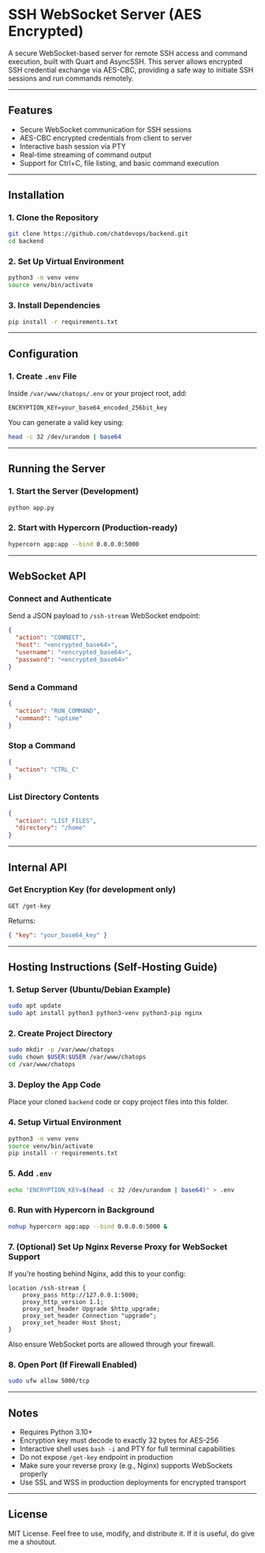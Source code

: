 # SSH WebSocket Server (AES Encrypted)

A secure WebSocket-based server for remote SSH access and command execution, built with Quart and AsyncSSH. This server allows encrypted SSH credential exchange via AES-CBC, providing a safe way to initiate SSH sessions and run commands remotely.

---

## Features

- Secure WebSocket communication for SSH sessions
- AES-CBC encrypted credentials from client to server
- Interactive bash session via PTY
- Real-time streaming of command output
- Support for Ctrl+C, file listing, and basic command execution

---

## Installation

### 1. Clone the Repository

```bash
git clone https://github.com/chatdevops/backend.git
cd backend
```

### 2. Set Up Virtual Environment

```bash
python3 -m venv venv
source venv/bin/activate
```

### 3. Install Dependencies

```bash
pip install -r requirements.txt
```

---

## Configuration

### 1. Create `.env` File

Inside `/var/www/chatops/.env` or your project root, add:

```
ENCRYPTION_KEY=your_base64_encoded_256bit_key
```

You can generate a valid key using:

```bash
head -c 32 /dev/urandom | base64
```

---

## Running the Server

### 1. Start the Server (Development)

```bash
python app.py
```

### 2. Start with Hypercorn (Production-ready)

```bash
hypercorn app:app --bind 0.0.0.0:5000
```

---

## WebSocket API

### Connect and Authenticate

Send a JSON payload to `/ssh-stream` WebSocket endpoint:

```json
{
  "action": "CONNECT",
  "host": "<encrypted_base64>",
  "username": "<encrypted_base64>",
  "password": "<encrypted_base64>"
}
```

### Send a Command

```json
{
  "action": "RUN_COMMAND",
  "command": "uptime"
}
```

### Stop a Command

```json
{
  "action": "CTRL_C"
}
```

### List Directory Contents

```json
{
  "action": "LIST_FILES",
  "directory": "/home"
}
```

---

## Internal API

### Get Encryption Key (for development only)

```http
GET /get-key
```

Returns:

```json
{ "key": "your_base64_key" }
```

---

## Hosting Instructions (Self-Hosting Guide)

### 1. Setup Server (Ubuntu/Debian Example)

```bash
sudo apt update
sudo apt install python3 python3-venv python3-pip nginx
```

### 2. Create Project Directory

```bash
sudo mkdir -p /var/www/chatops
sudo chown $USER:$USER /var/www/chatops
cd /var/www/chatops
```

### 3. Deploy the App Code

Place your cloned `backend` code or copy project files into this folder.

### 4. Setup Virtual Environment

```bash
python3 -m venv venv
source venv/bin/activate
pip install -r requirements.txt
```

### 5. Add `.env`

```bash
echo "ENCRYPTION_KEY=$(head -c 32 /dev/urandom | base64)" > .env
```

### 6. Run with Hypercorn in Background

```bash
nohup hypercorn app:app --bind 0.0.0.0:5000 &
```

### 7. (Optional) Set Up Nginx Reverse Proxy for WebSocket Support

If you're hosting behind Nginx, add this to your config:

```nginx
location /ssh-stream {
    proxy_pass http://127.0.0.1:5000;
    proxy_http_version 1.1;
    proxy_set_header Upgrade $http_upgrade;
    proxy_set_header Connection "upgrade";
    proxy_set_header Host $host;
}
```

Also ensure WebSocket ports are allowed through your firewall.

### 8. Open Port (If Firewall Enabled)

```bash
sudo ufw allow 5000/tcp
```

---

## Notes

- Requires Python 3.10+
- Encryption key must decode to exactly 32 bytes for AES-256
- Interactive shell uses `bash -i` and PTY for full terminal capabilities
- Do not expose `/get-key` endpoint in production
- Make sure your reverse proxy (e.g., Nginx) supports WebSockets properly
- Use SSL and WSS in production deployments for encrypted transport

---

## License

MIT License. Feel free to use, modify, and distribute it. If it is useful, do give me a shoutout.

